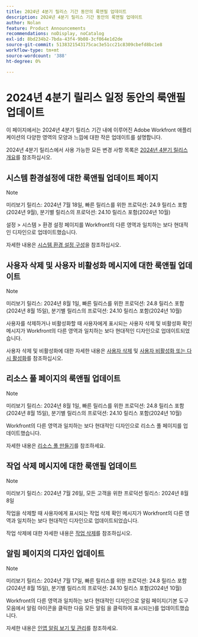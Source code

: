 ```yaml
---
title: 2024년 4분기 릴리스 기간 동안의 룩앤필 업데이트
description: 2024년 4분기 릴리스 기간 동안의 룩앤필 업데이트
author: Nolan
feature: Product Announcements
recommendations: noDisplay, noCatalog
exl-id: 8bd234b2-7bda-43f4-9b08-3cf064e1d2de
source-git-commit: 5138321543175cac3e51cc21c8309cbefd8bc1e8
workflow-type: tm+mt
source-wordcount: '388'
ht-degree: 0%

---
```


# 2024년 4분기 릴리스 일정 동안의 룩앤필 업데이트

이 페이지에서는 2024년 4분기 릴리스 기간 내에 이루어진 Adobe Workfront 애플리케이션의 다양한 영역의 모양과 느낌에 대한 작은 업데이트를 설명합니다.

2024년 4분기 릴리스에서 사용 가능한 모든 변경 사항 목록은 [2024년 4분기 릴리스 개요](/help/quicksilver/product-announcements/product-releases/24-q4-release-activity/24-q4-release-overview.md)를 참조하십시오.

## 시스템 환경설정에 대한 룩앤필 업데이트 페이지

>[!NOTE]
>
>미리보기 릴리스: 2024년 7월 18일, 빠른 릴리스를 위한 프로덕션: 24.9 릴리스 포함(2024년 9월), 분기별 릴리스의 프로덕션: 24.10 릴리스 포함(2024년 10월)

설정 > 시스템 > 환경 설정 페이지를 Workfront의 다른 영역과 일치하는 보다 현대적인 디자인으로 업데이트했습니다.

자세한 내용은 [시스템 환경 설정 구성](/help/quicksilver/administration-and-setup/manage-workfront/security/configure-security-preferences.md)을 참조하십시오.

## 사용자 삭제 및 사용자 비활성화 메시지에 대한 룩앤필 업데이트

>[!NOTE]
>
>미리보기 릴리스: 2024년 8월 1일, 빠른 릴리스를 위한 프로덕션: 24.8 릴리스 포함(2024년 8월 15일), 분기별 릴리스의 프로덕션: 24.10 릴리스 포함(2024년 10월)

사용자를 삭제하거나 비활성화할 때 사용자에게 표시되는 사용자 삭제 및 비활성화 확인 메시지가 Workfront의 다른 영역과 일치하는 보다 현대적인 디자인으로 업데이트되었습니다.

사용자 삭제 및 비활성화에 대한 자세한 내용은 [사용자 삭제](/help/quicksilver/administration-and-setup/add-users/create-and-manage-users/delete-a-user.md) 및 [사용자 비활성화 또는 다시 활성화](/help/quicksilver/administration-and-setup/add-users/create-and-manage-users/deactivate-a-user.md)를 참조하십시오.

## 리소스 풀 페이지의 룩앤필 업데이트

>[!NOTE]
>
>미리보기 릴리스: 2024년 8월 1일, 빠른 릴리스를 위한 프로덕션: 24.8 릴리스 포함(2024년 8월 15일), 분기별 릴리스의 프로덕션: 24.10 릴리스 포함(2024년 10월)

Workfront의 다른 영역과 일치하는 보다 현대적인 디자인으로 리소스 풀 페이지를 업데이트했습니다.

자세한 내용은 [리소스 풀 만들기](/help/quicksilver/resource-mgmt/resource-planning/resource-pools/create-resource-pools.md)를 참조하세요.

## 작업 삭제 메시지에 대한 룩앤필 업데이트

>[!NOTE]
>
>미리보기 릴리스: 2024년 7월 26일, 모든 고객을 위한 프로덕션 릴리스: 2024년 8월 8일

작업을 삭제할 때 사용자에게 표시되는 작업 삭제 확인 메시지가 Workfront의 다른 영역과 일치하는 보다 현대적인 디자인으로 업데이트되었습니다.

작업 삭제에 대한 자세한 내용은 [작업 삭제](/help/quicksilver/manage-work/tasks/manage-tasks/delete-tasks.md)를 참조하십시오.

## 알림 페이지의 디자인 업데이트

>[!NOTE]
>
>미리보기 릴리스: 2024년 7월 17일, 빠른 릴리스를 위한 프로덕션: 24.8 릴리스 포함(2024년 8월 15일), 분기별 릴리스의 프로덕션: 24.10 릴리스 포함(2024년 10월)

Workfront의 다른 영역과 일치하는 보다 현대적인 디자인으로 알림 페이지(기본 도구 모음에서 알림 아이콘을 클릭한 다음 모든 알림 을 클릭하여 표시되는)를 업데이트했습니다.

자세한 내용은 [인앱 알림 보기 및 관리](/help/quicksilver/workfront-basics/using-notifications/view-and-manage-in-app-notifications.md)를 참조하세요.
